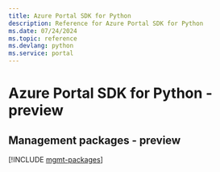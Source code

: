 ```yaml
---
title: Azure Portal SDK for Python
description: Reference for Azure Portal SDK for Python
ms.date: 07/24/2024
ms.topic: reference
ms.devlang: python
ms.service: portal
---
```

# Azure Portal SDK for Python - preview

## Management packages - preview
[!INCLUDE [mgmt-packages](portal-mgmt-index.md)]